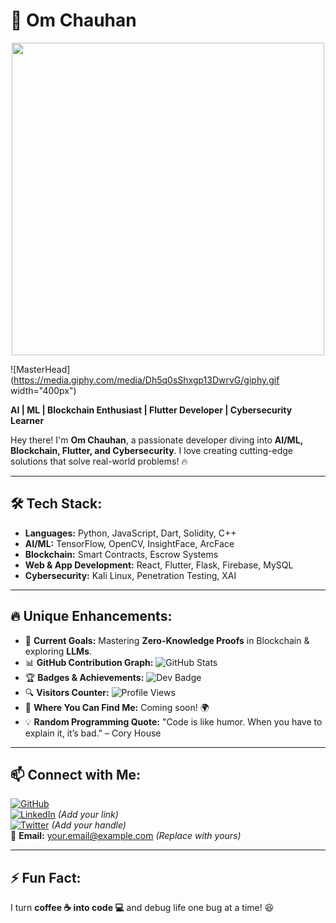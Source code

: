 # 🚀 Om Chauhan

<p align="center">
  <img src="https://media.tenor.com/3bTxZ4HdrysAAAAd/pixels-neon.gif" width="500px">
</p>

![MasterHead](https://media.giphy.com/media/Dh5q0sShxgp13DwrvG/giphy.gif width="400px")

**AI | ML | Blockchain Enthusiast | Flutter Developer | Cybersecurity Learner**

Hey there! I'm **Om Chauhan**, a passionate developer diving into **AI/ML, Blockchain, Flutter, and Cybersecurity**. I love creating cutting-edge solutions that solve real-world problems! 🔥

---

## 🛠 Tech Stack:
- **Languages:** Python, JavaScript, Dart, Solidity, C++
- **AI/ML:** TensorFlow, OpenCV, InsightFace, ArcFace
- **Blockchain:** Smart Contracts, Escrow Systems
- **Web & App Development:** React, Flutter, Flask, Firebase, MySQL
- **Cybersecurity:** Kali Linux, Penetration Testing, XAI

---

## 🔥 Unique Enhancements:
- 🎯 **Current Goals:** Mastering **Zero-Knowledge Proofs** in Blockchain & exploring **LLMs**.
- 📊 **GitHub Contribution Graph:** ![GitHub Stats](https://github-readme-streak-stats.herokuapp.com/?user=omm-prog&theme=tokyonight)
- 🏆 **Badges & Achievements:** ![Dev Badge](https://img.shields.io/badge/AI-Developer-brightgreen?style=for-the-badge)
- 🔍 **Visitors Counter:** ![Profile Views](https://komarev.com/ghpvc/?username=omm-prog&style=for-the-badge)
- 📍 **Where You Can Find Me:** Coming soon! 🌍
- 💡 **Random Programming Quote:** "Code is like humor. When you have to explain it, it’s bad." – Cory House

---

## 📫 Connect with Me:
[![GitHub](https://img.shields.io/badge/GitHub-000?style=for-the-badge&logo=github&logoColor=white)](https://github.com/omm-prog)  
[![LinkedIn](https://img.shields.io/badge/LinkedIn-0077B5?style=for-the-badge&logo=linkedin&logoColor=white)](#) *(Add your link)*  
[![Twitter](https://img.shields.io/badge/Twitter-1DA1F2?style=for-the-badge&logo=twitter&logoColor=white)](#) *(Add your handle)*  
📧 **Email:** your.email@example.com *(Replace with yours)*

---

## ⚡ Fun Fact:
I turn **coffee ☕ into code 💻** and debug life one bug at a time! 😆
